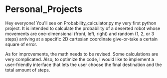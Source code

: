# Personal_Projects

Hey everyone! You'll see on Probability_calculator.py my very first python project. It is intended to calculate the probability of a deserted robot whose movements are one-dimensional (front, left, right) and random (1, 2, or 3 steps) arriving at a specific 2D cartesian coordinate give-or-take a certain square of error.

As for improvements, the math needs to be revised. Some calculations are very complicated. Also, to optimize the code, I would like to implement a user-friendly interface that lets the user choose the final destination and the total amount of steps. 
